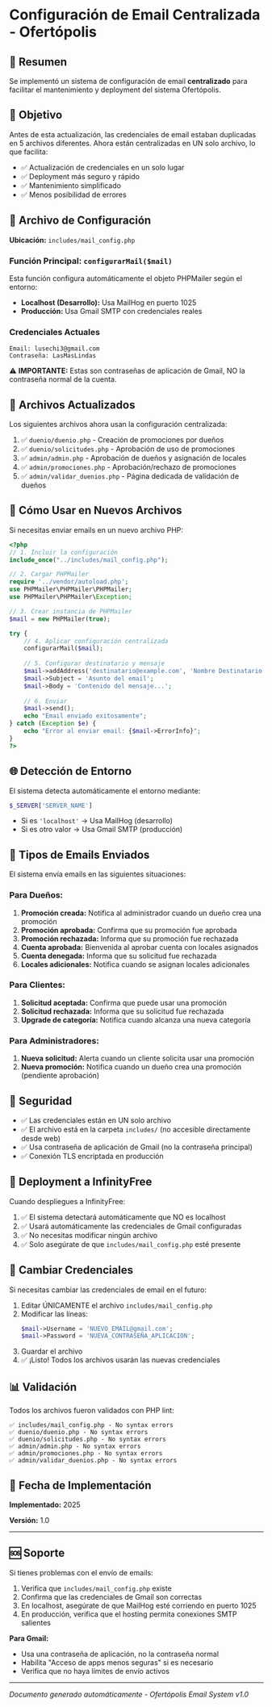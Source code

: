 # Configuración de Email Centralizada - Ofertópolis

## 📧 Resumen

Se implementó un sistema de configuración de email **centralizado** para facilitar el mantenimiento y deployment del sistema Ofertópolis.

## 🎯 Objetivo

Antes de esta actualización, las credenciales de email estaban duplicadas en 5 archivos diferentes. Ahora están centralizadas en UN solo archivo, lo que facilita:

- ✅ Actualización de credenciales en un solo lugar
- ✅ Deployment más seguro y rápido
- ✅ Mantenimiento simplificado
- ✅ Menos posibilidad de errores

## 📁 Archivo de Configuración

**Ubicación:** `includes/mail_config.php`

### Función Principal: `configurarMail($mail)`

Esta función configura automáticamente el objeto PHPMailer según el entorno:

- **Localhost (Desarrollo):** Usa MailHog en puerto 1025
- **Producción:** Usa Gmail SMTP con credenciales reales

### Credenciales Actuales

```
Email: lusechi3@gmail.com
Contraseña: LasMasLindas
```

⚠️ **IMPORTANTE:** Estas son contraseñas de aplicación de Gmail, NO la contraseña normal de la cuenta.

## 📝 Archivos Actualizados

Los siguientes archivos ahora usan la configuración centralizada:

1. ✅ `duenio/duenio.php` - Creación de promociones por dueños
2. ✅ `duenio/solicitudes.php` - Aprobación de uso de promociones
3. ✅ `admin/admin.php` - Aprobación de dueños y asignación de locales
4. ✅ `admin/promociones.php` - Aprobación/rechazo de promociones
5. ✅ `admin/validar_duenios.php` - Página dedicada de validación de dueños

## 🔧 Cómo Usar en Nuevos Archivos

Si necesitas enviar emails en un nuevo archivo PHP:

```php
<?php
// 1. Incluir la configuración
include_once("../includes/mail_config.php");

// 2. Cargar PHPMailer
require '../vendor/autoload.php';
use PHPMailer\PHPMailer\PHPMailer;
use PHPMailer\PHPMailer\Exception;

// 3. Crear instancia de PHPMailer
$mail = new PHPMailer(true);

try {
    // 4. Aplicar configuración centralizada
    configurarMail($mail);
    
    // 5. Configurar destinatario y mensaje
    $mail->addAddress('destinatario@example.com', 'Nombre Destinatario');
    $mail->Subject = 'Asunto del email';
    $mail->Body = 'Contenido del mensaje...';
    
    // 6. Enviar
    $mail->send();
    echo "Email enviado exitosamente";
} catch (Exception $e) {
    echo "Error al enviar email: {$mail->ErrorInfo}";
}
?>
```

## 🌐 Detección de Entorno

El sistema detecta automáticamente el entorno mediante:

```php
$_SERVER['SERVER_NAME']
```

- Si es `'localhost'` → Usa MailHog (desarrollo)
- Si es otro valor → Usa Gmail SMTP (producción)

## 📨 Tipos de Emails Enviados

El sistema envía emails en las siguientes situaciones:

### Para Dueños:
1. **Promoción creada:** Notifica al administrador cuando un dueño crea una promoción
2. **Promoción aprobada:** Confirma que su promoción fue aprobada
3. **Promoción rechazada:** Informa que su promoción fue rechazada
4. **Cuenta aprobada:** Bienvenida al aprobar cuenta con locales asignados
5. **Cuenta denegada:** Informa que su solicitud fue rechazada
6. **Locales adicionales:** Notifica cuando se asignan locales adicionales

### Para Clientes:
1. **Solicitud aceptada:** Confirma que puede usar una promoción
2. **Solicitud rechazada:** Informa que su solicitud fue rechazada
3. **Upgrade de categoría:** Notifica cuando alcanza una nueva categoría

### Para Administradores:
1. **Nueva solicitud:** Alerta cuando un cliente solicita usar una promoción
2. **Nueva promoción:** Notifica cuando un dueño crea una promoción (pendiente aprobación)

## 🔐 Seguridad

- ✅ Las credenciales están en UN solo archivo
- ✅ El archivo está en la carpeta `includes/` (no accesible directamente desde web)
- ✅ Usa contraseña de aplicación de Gmail (no la contraseña principal)
- ✅ Conexión TLS encriptada en producción

## 🚀 Deployment a InfinityFree

Cuando despliegues a InfinityFree:

1. ✅ El sistema detectará automáticamente que NO es localhost
2. ✅ Usará automáticamente las credenciales de Gmail configuradas
3. ✅ No necesitas modificar ningún archivo
4. ✅ Solo asegúrate de que `includes/mail_config.php` esté presente

## 🔄 Cambiar Credenciales

Si necesitas cambiar las credenciales de email en el futuro:

1. Editar ÚNICAMENTE el archivo `includes/mail_config.php`
2. Modificar las líneas:
   ```php
   $mail->Username = 'NUEVO_EMAIL@gmail.com';
   $mail->Password = 'NUEVA_CONTRASEÑA_APLICACION';
   ```
3. Guardar el archivo
4. ✅ ¡Listo! Todos los archivos usarán las nuevas credenciales

## 📊 Validación

Todos los archivos fueron validados con PHP lint:

```
✅ includes/mail_config.php - No syntax errors
✅ duenio/duenio.php - No syntax errors
✅ duenio/solicitudes.php - No syntax errors
✅ admin/admin.php - No syntax errors
✅ admin/promociones.php - No syntax errors
✅ admin/validar_duenios.php - No syntax errors
```

## 📅 Fecha de Implementación

**Implementado:** 2025

**Versión:** 1.0

---

## 🆘 Soporte

Si tienes problemas con el envío de emails:

1. Verifica que `includes/mail_config.php` existe
2. Confirma que las credenciales de Gmail son correctas
3. En localhost, asegúrate de que MailHog esté corriendo en puerto 1025
4. En producción, verifica que el hosting permita conexiones SMTP salientes

**Para Gmail:**
- Usa una contraseña de aplicación, no la contraseña normal
- Habilita "Acceso de apps menos seguras" si es necesario
- Verifica que no haya límites de envío activos

---

*Documento generado automáticamente - Ofertópolis Email System v1.0*
